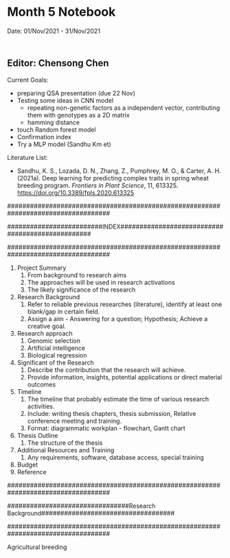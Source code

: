 Month 5 Notebook
====

Date: 01/Nov/2021 - 31/Nov/2021

<br> Editor: Chensong Chen
----

Current Goals:

+ preparing QSA presentation (due 22 Nov)
+ Testing some ideas in CNN model 
  + repeating non-genetic factors as a independent vector, contributing them with genotypes as a 2D matrix
  + hamming distance
+ touch Random forest model
+ Confirmation index
+ Try a MLP model (Sandhu Km et)



Literature List:

+ Sandhu, K. S., Lozada, D. N., Zhang, Z., Pumphrey, M. O., & Carter, A. H. (2021a). Deep learning for predicting complex traits in spring wheat breeding program. *Frontiers in Plant Science*, 11, 613325. https://doi.org/10.3389/fpls.2020.613325



###################################################################################

#########################INDEX#################################################

###################################################################################

1. Project Summary
   1. From background to research aims
   2. The approaches will be used in research activations
   3. The likely significance of the research
2. Research Background
   1. Refer to reliable previous researches (literature), identify at least one blank/gap in certain field.
   2. Assign a aim - Answering for a question; Hypothesis; Achieve a creative goal.
3. Research approach
   1. Genomic selection
   2. Artificial intelligence 
   3. Biological regression
4. Significant of the Research
   1. Describe the contribution that the research will achieve.
   2. Provide information, insights, potential applications or direct material outcomes 
5. Timeline
   1. The timeline that probably estimate the time of various research activities.
   2. Include: writing thesis chapters, thesis submission, Relative conference meeting and training. 
   3. Format: diagrammatic workplan - flowchart, Gantt chart
6. Thesis Outline
   1. The structure of the thesis
7. Additional Resources and Training
   1. Any requirements, software, database access, special training
8. Budget
9. Reference

###################################################################################

################################Research Background###################################

###################################################################################

Agricultural breeding 

